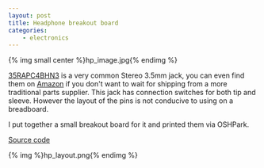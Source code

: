 ```yaml
---
layout: post
title: Headphone breakout board
categories:
    - electronics
---
```


{% img small center %}hp_image.jpg{% endimg %}

[35RAPC4BHN3](/resources#35RAPC4BHN3) is a very common Stereo 3.5mm jack, you can even find them on [Amazon](https://www.amazon.com/gp/product/B07XX9ZPZM) if you don't want to wait for shipping from a more traditional parts supplier. This jack has connection switches for both tip and sleeve. However the layout of the pins is not conducive to using on a breadboard.

I put together a small breakout board for it and printed them via OSHPark.

[Source code](https://github.com/rabidaudio/synthesizer/tree/master/hp_breakout)

{% img %}hp_layout.png{% endimg %}

